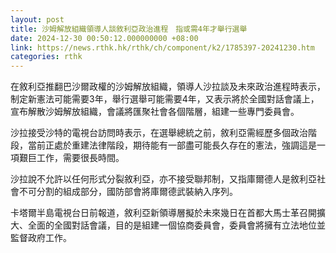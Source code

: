 ```yaml
---
layout: post
title: 沙姆解放組織領導人談敘利亞政治進程　指或需4年才舉行選舉
date: 2024-12-30 00:50:12.000000000 +08:00
link: https://news.rthk.hk/rthk/ch/component/k2/1785397-20241230.htm
categories: rthk
---
```


在敘利亞推翻巴沙爾政權的沙姆解放組織，領導人沙拉談及未來政治進程時表示，制定新憲法可能需要3年，舉行選舉可能需要4年，又表示將於全國對話會議上，宣布解散沙姆解放組織，會議將匯聚社會各個階層，組建一些專門委員會。

沙拉接受沙特的電視台訪問時表示，在選舉總統之前，敘利亞需經歷多個政治階段，當前正處於重建法律階段，期待能有一部盡可能長久存在的憲法，強調這是一項艱巨工作，需要很長時間。

沙拉說不允許以任何形式分裂敘利亞，亦不接受聯邦制，又指庫爾德人是敘利亞社會不可分割的組成部分，國防部會將庫爾德武裝納入序列。

卡塔爾半島電視台日前報道，敘利亞新領導層擬於未來幾日在首都大馬士革召開擴大、全面的全國對話會議，目的是組建一個協商委員會，委員會將擁有立法地位並監督政府工作。

